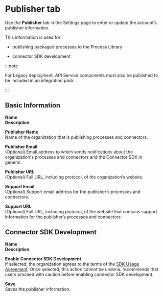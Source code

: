 # Publisher tab 

<head>
  <meta name="guidename" content="Integration"/>
  <meta name="context" content="GUID-3285900f-5086-4c31-bcd2-e8a4b4a16ed5"/>
</head>


Use the **Publisher** tab in the Settings page to enter or update the account’s publisher information.

This information is used for:

-   publishing packaged processes to the Process Library

-   connector SDK development


:::note

For Legacy deployment, API Service components must also be published to be included in an integration pack.

:::

## Basic Information   
**Name**  
**Description**

**Publisher Name**  
Name of the organization that is publishing processes and connectors.

**Publisher Email**  
 \(Optional\) Email address to which sends notifications about the organization's processes and connectors and the Connector SDK in general.

**Publisher URL**  
 \(Optional\) Full URL, including protocol, of the organization’s website.

**Support Email**  
\(Optional\) Support email address for the publisher’s processes and connectors.

**Support URL**  
\(Optional\) Full URL, including protocol, of the website that contains support information for the publisher’s processes and connectors.

## Connector SDK Development 

**Name**  
**Description**

**Enable Connector SDK Development**  
If selected, the organization agrees to the terms of the [SDK Usage Agreement](http://www.boomi.com/files/SDKUsageAgreement.pdf). Once selected, this action cannot be undone. recommends that users proceed with caution before enabling connector SDK development.

**Save**  
Saves the publisher information.